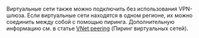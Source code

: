 Виртуальные сети также можно подключить без использования VPN-шлюза. Если виртуальные сети находятся в одном регионе, их можно соединить между собой с помощью пиринга. Дополнительную информацию см. в статье [VNet peering](../articles/virtual-network/virtual-network-peering-overview.md) (Пиринг виртуальных сетей).

<!---HONumber=AcomDC_1005_2016-->
